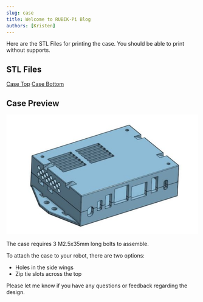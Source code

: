 ```yaml
---
slug: case
title: Welcome to RUBIK-Pi Blog
authors: [Kristen]
---
```

Here are the STL Files for printing the case. You should be able to print without supports. 

<!-- truncate -->

## STL Files

[Case Top](./2025-08-08-Case-STL-Files/Case-top.stl)
[Case Bottom](./2025-08-08-Case-STL-Files/Case-bottom.stl)

## Case Preview 
![Case Preview](./2025-08-08-Case-STL-Files/case.jpg)

The case requires 3 M2.5x35mm long bolts to assemble. 

To attach the case to your robot, there are two options:
- Holes in the side wings
- Zip tie slots across the top


Please let me know if you have any questions or feedback regarding the design. 

<!-- truncate ![RUBIK-Pi in Action](./rubik-pi-action.jpg)-->
